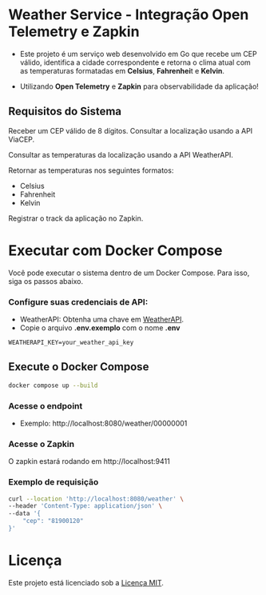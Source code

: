# Weather Service - Integração Open Telemetry e Zapkin
- Este projeto é um serviço web desenvolvido em Go que recebe um CEP válido, identifica a cidade correspondente e retorna o clima atual com as temperaturas formatadas em **Celsius**, **Fahrenhei**t e **Kelvin**.

- Utilizando **Open Telemetry** e **Zapkin** para observabilidade da aplicação!

## Requisitos do Sistema

Receber um CEP válido de 8 dígitos.
Consultar a localização usando a API ViaCEP.

Consultar as temperaturas da localização usando a API WeatherAPI.

Retornar as temperaturas nos seguintes formatos:

- Celsius
- Fahrenheit
- Kelvin

Registrar o track da aplicação no Zapkin.

# **Executar com Docker Compose**
Você pode executar o sistema dentro de um Docker Compose. Para isso, siga os passos abaixo.

### **Configure suas credenciais de API:**
- WeatherAPI: Obtenha uma chave em [WeatherAPI](https://www.weatherapi.com/).
- Copie o arquivo **.env.exemplo** com o nome **.env**
```
WEATHERAPI_KEY=your_weather_api_key
```

## **Execute o Docker Compose**
```bash
docker compose up --build
```

### **Acesse o endpoint**
- Exemplo: http://localhost:8080/weather/00000001

### **Acesse o Zapkin**
O zapkin estará rodando em http://localhost:9411

### Exemplo de requisição

```bash
curl --location 'http://localhost:8080/weather' \
--header 'Content-Type: application/json' \
--data '{
    "cep": "81900120"
}'
```

# **Licença**
Este projeto está licenciado sob a [Licença MIT](LICENSE).
